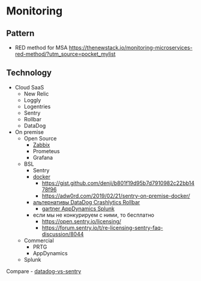 # Monitoring

## Pattern

- RED method for MSA https://thenewstack.io/monitoring-microservices-red-method/?utm_source=pocket_mylist

## Technology

- Cloud SaaS
	- New Relic
	- Loggly 
	- Logentries
	- Sentry 	
	- Rollbar 
	- DataDog
- On premise
	- Open Source
		- [Zabbix](zabbix.md)
		- Prometeus
		- Grafana
	- BSL
		- Sentry
		- [docker](https://develop.sentry.dev/self-hosted/)
			- https://gist.github.com/denji/b801f19d95b7d7910982c22bb1478f96
			- https://adw0rd.com/2019/02/21/sentry-on-premise-docker/
		- [альтернативы DataDog Crashlytics Rollbar](https://stackshare.io/sentry#alternatives)
			- [gartner AppDynamics Splunk](https://www.gartner.com/reviews/market/application-performance-monitoring-and-observability/vendor/sentry/product/sentry/alternatives)
		- если мы не конкурируем с ними, то бесплатно
			- https://open.sentry.io/licensing/
			- https://forum.sentry.io/t/re-licensing-sentry-faq-discussion/8044
	- Commercial
		- PRTG
		- AppDynamics	
	- Splunk

Compare
	- [datadog-vs-sentry](https://stackshare.io/stackups/datadog-vs-sentry)